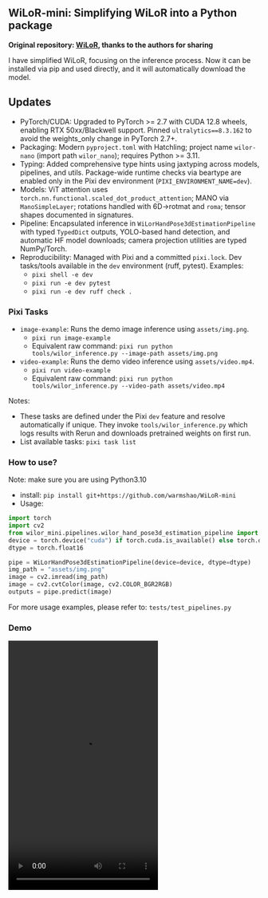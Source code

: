 ## WiLoR-mini: Simplifying WiLoR into a Python package

**Original repository: [WiLoR](https://github.com/rolpotamias/WiLoR), thanks to the authors for sharing**

I have simplified WiLoR, focusing on the inference process. Now it can be installed via pip and used directly, and it will automatically download the model.

## Updates
- PyTorch/CUDA: Upgraded to PyTorch >= 2.7 with CUDA 12.8 wheels, enabling RTX 50xx/Blackwell support. Pinned `ultralytics==8.3.162` to avoid the weights_only change in PyTorch 2.7+.
- Packaging: Modern `pyproject.toml` with Hatchling; project name `wilor-nano` (import path `wilor_nano`); requires Python >= 3.11.
- Typing: Added comprehensive type hints using jaxtyping across models, pipelines, and utils. Package-wide runtime checks via beartype are enabled only in the Pixi dev environment (`PIXI_ENVIRONMENT_NAME=dev`).
- Models: ViT attention uses `torch.nn.functional.scaled_dot_product_attention`; MANO via `ManoSimpleLayer`; rotations handled with 6D→rotmat and `roma`; tensor shapes documented in signatures.
- Pipeline: Encapsulated inference in `WiLorHandPose3dEstimationPipeline` with typed `TypedDict` outputs, YOLO-based hand detection, and automatic HF model downloads; camera projection utilities are typed NumPy/Torch.
- Reproducibility: Managed with Pixi and a committed `pixi.lock`. Dev tasks/tools available in the `dev` environment (ruff, pytest). Examples:
  - `pixi shell -e dev`
  - `pixi run -e dev pytest`
  - `pixi run -e dev ruff check .`

### Pixi Tasks
- `image-example`: Runs the demo image inference using `assets/img.png`.
  - `pixi run image-example`
  - Equivalent raw command: `pixi run python tools/wilor_inference.py --image-path assets/img.png`
- `video-example`: Runs the demo video inference using `assets/video.mp4`.
  - `pixi run video-example`
  - Equivalent raw command: `pixi run python tools/wilor_inference.py --video-path assets/video.mp4`

Notes:
- These tasks are defined under the Pixi `dev` feature and resolve automatically if unique. They invoke `tools/wilor_inference.py` which logs results with Rerun and downloads pretrained weights on first run.
- List available tasks: `pixi task list`

### How to use?
Note: make sure you are using Python3.10
* install: `pip install git+https://github.com/warmshao/WiLoR-mini`
* Usage:
```python
import torch
import cv2
from wilor_mini.pipelines.wilor_hand_pose3d_estimation_pipeline import WiLorHandPose3dEstimationPipeline
device = torch.device("cuda") if torch.cuda.is_available() else torch.device("cpu")
dtype = torch.float16

pipe = WiLorHandPose3dEstimationPipeline(device=device, dtype=dtype)
img_path = "assets/img.png"
image = cv2.imread(img_path)
image = cv2.cvtColor(image, cv2.COLOR_BGR2RGB)
outputs = pipe.predict(image)

```
For more usage examples, please refer to: `tests/test_pipelines.py`

### Demo
<video src="https://github.com/user-attachments/assets/ca7329fe-0b66-4eb6-87a5-4cb5cbe9ec43" controls="controls" width="300" height="500">您的浏览器不支持播放该视频！</video>
